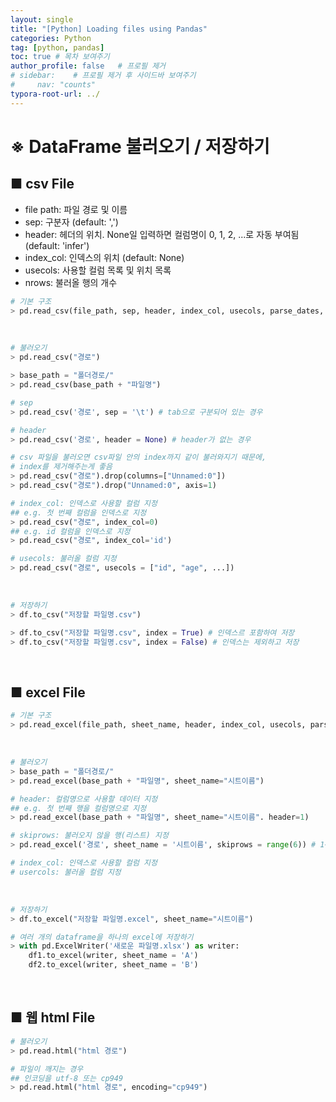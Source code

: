 ```yaml
---
layout: single
title: "[Python] Loading files using Pandas"
categories: Python
tag: [python, pandas]
toc: true # 목차 보여주기
author_profile: false   # 프로필 제거
# sidebar:    # 프로필 제거 후 사이드바 보여주기
#     nav: "counts"
typora-root-url: ../
---
```


# ※ DataFrame 불러오기 / 저장하기
## ■ csv File
- file path: 파일 경로 및 이름
- sep: 구분자 (default: ',')
- header: 헤더의 위치. None일 입력하면 컬럼명이 0, 1, 2, ...로 자동 부여됨 (default: 'infer')
- index_col: 인덱스의 위치 (default: None)
- usecols: 사용할 컬럼 목록 및 위치 목록
- nrows: 불러올 행의 개수

```py
# 기본 구조
> pd.read_csv(file_path, sep, header, index_col, usecols, parse_dates, nrows, ...)
```

<br>

```py
# 불러오기
> pd.read_csv("경로")

> base_path = "폴더경로/"
> pd.read_csv(base_path + "파일명")

# sep
> pd.read_csv('경로', sep = '\t') # tab으로 구분되어 있는 경우

# header
> pd.read_csv('경로', header = None) # header가 없는 경우

# csv 파일을 불러오면 csv파일 안의 index까지 같이 불러와지기 때문에,
# index를 제거해주는게 좋음
> pd.read_csv("경로").drop(columns=["Unnamed:0"])
> pd.read_csv("경로").drop("Unnamed:0", axis=1)

# index_col: 인덱스로 사용할 컬럼 지정
## e.g. 첫 번째 컬럼을 인덱스로 지정
> pd.read_csv("경로", index_col=0)
## e.g. id 컬럼을 인덱스로 지정
> pd.read_csv("경로", index_col='id')

# usecols: 불러올 컬럼 지정
> pd.read_csv("경로", usecols = ["id", "age", ...])
```

<br>

```py
# 저장하기
> df.to_csv("저장할 파일명.csv")

> df.to_csv("저장할 파일명.csv", index = True) # 인덱스르 포함하여 저장
> df.to_csv("저장할 파일명.csv", index = False) # 인덱스는 제외하고 저장
```

<br>

## ■ excel File
```py
# 기본 구조
> pd.read_excel(file_path, sheet_name, header, index_col, usecols, parse_dates, nrows, skiprows, ...)
```

<br>

```py
# 불러오기
> base_path = "폴더경로/"
> pd.read_excel(base_path + "파일명", sheet_name="시트이름")

# header: 컬럼명으로 사용할 데이터 지정
## e.g. 첫 번째 행을 컬럼명으로 지정
> pd.read_excel(base_path + "파일명", sheet_name="시트이름". header=1)

# skiprows: 불러오지 않을 행(리스트) 지정
> pd.read_excel('경로', sheet_name = '시트이름', skiprows = range(6)) # 1~5행은 불러오지 않음

# index_col: 인덱스로 사용할 컬럼 지정
# usercols: 불러올 컬럼 지정
```

<br>

```py
# 저장하기
> df.to_excel("저장할 파일명.excel", sheet_name="시트이름")

# 여러 개의 dataframe을 하나의 excel에 저장하기
> with pd.ExcelWriter('새로운 파일명.xlsx') as writer:
    df1.to_excel(writer, sheet_name = 'A')
    df2.to_excel(writer, sheet_name = 'B')    
```

<br>

## ■ 웹 html File

```py
# 불러오기
> pd.read.html("html 경로")

# 파일이 깨지는 경우
## 인코딩을 utf-8 또는 cp949
> pd.read.html("html 경로", encoding="cp949")
```
